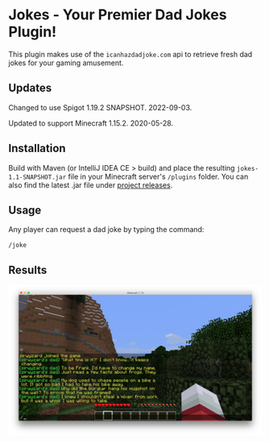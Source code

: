 # Jokes - Your Premier Dad Jokes Plugin!

This plugin makes use of the `icanhazdadjoke.com` api to retrieve fresh dad jokes for your gaming amusement.

## Updates

Changed to use Spigot 1.19.2 SNAPSHOT. 2022-09-03.

Updated to support Minecraft 1.15.2. 2020-05-28.

## Installation

Build with Maven (or IntelliJ IDEA CE > build) and place the resulting `jokes-1.1-SNAPSHOT.jar` file in your Minecraft server's `/plugins` folder. You can also find the latest .jar file under [project releases](https://github.com/halfnibble/jokesmc/releases).

## Usage

Any player can request a dad joke by typing the command:

    /joke
    
## Results

![](SirWyzardJokes.png)
